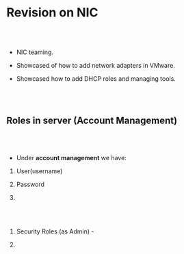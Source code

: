 # Revision on NIC

<br>
<br>

- NIC teaming.

- Showcased of how to add network adapters in VMware.

- Showcased how to add DHCP roles and managing tools.

<br>
<br>

## Roles in server (Account Management)

<br>
<br>

- Under __account management__ we have:

1. User(username)

2. Password

3. 


<br>
<br>

1. Security Roles (as Admin) - 

2. 
